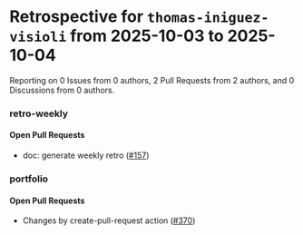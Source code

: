 # Retrospective for `thomas-iniguez-visioli` from 2025-10-03 to 2025-10-04

Reporting on 0 Issues from 0 authors, 2 Pull Requests from 2 authors, and 0 Discussions from 0 authors.


### retro-weekly

#### Open Pull Requests

- doc: generate weekly retro ([#157](https://github.com/thomas-iniguez-visioli/retro-weekly/pull/157))

### portfolio

#### Open Pull Requests

- Changes by create-pull-request action ([#370](https://github.com/thomas-iniguez-visioli/portfolio/pull/370))